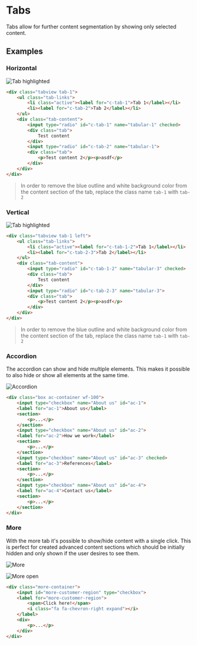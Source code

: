 # Tabs

Tabs allow for further content segmentation by showing only selected content.

## Examples

### Horizontal

![Tab highlighted](Developer-Guide/frontend/elements/tabs/highlighted_horizontal.png)

```html
<div class="tabview tab-1">
    <ul class="tab-links">
        <li class="active"><label for="c-tab-1">Tab 1</label></li>
        <li><label for="c-tab-2">Tab 2</label></li>
    </ul>
    <div class="tab-content">
        <input type="radio" id="c-tab-1" name="tabular-1" checked>
        <div class="tab">
            Test content
        </div>
        <input type="radio" id="c-tab-2" name="tabular-1">
        <div class="tab">
            <p>Test content 2</p><p>asdf</p>
        </div>
    </div>
</div>
```

> In order to remove the blue outline and white background color from the content section of the tab, replace the class name `tab-1` with `tab-2`

### Vertical

![Tab highlighted](Developer-Guide/frontend/elements/tabs/highlighted_vertical.png)

```html
<div class="tabview tab-1 left">
    <ul class="tab-links">
        <li class="active"><label for="c-tab-1-2">Tab 1</label></li>
        <li><label for="c-tab-2-3">Tab 2</label></li>
    </ul>
    <div class="tab-content">
        <input type="radio" id="c-tab-1-2" name="tabular-3" checked>
        <div class="tab">
            Test content
        </div>
        <input type="radio" id="c-tab-2-3" name="tabular-3">
        <div class="tab">
            <p>Test content 2</p><p>asdf</p>
        </div>
    </div>
</div>
```

> In order to remove the blue outline and white background color from the content section of the tab, replace the class name `tab-1` with `tab-2`

### Accordion

The accordion can show and hide multiple elements. This makes it possible to also hide or show all elements at the same time.

![Accordion](Developer-Guide/frontend/elements/tabs/accordion.png)

```html
<div class="box ac-container wf-100">
    <input type="checkbox" name="About us" id="ac-1">
    <label for="ac-1">About us</label>
    <section>
        <p>...</p>
    </section>
    <input type="checkbox" name="About us" id="ac-2">
    <label for="ac-2">How we work</label>
    <section>
        <p>...</p>
    </section>
    <input type="checkbox" name="About us" id="ac-3" checked>
    <label for="ac-3">References</label>
    <section>
        <p>...</p>
    </section>
    <input type="checkbox" name="About us" id="ac-4">
    <label for="ac-4">Contact us</label>
    <section>
        <p>...</p>
    </section>
</div>
```

### More

With the more tab it's possible to show/hide content with a single click. This is perfect for created advanced content sections which should be initially hidden and only shown if the user desires to see them.

![More](Developer-Guide/frontend/elements/tabs/more.png)

![More open](Developer-Guide/frontend/elements/tabs/more_open.png)

```html
<div class="more-container">
    <input id="more-customer-region" type="checkbox">
    <label for="more-customer-region">
        <span>Click here!</span>
        <i class="fa fa-chevron-right expand"></i>
    </label>
    <div>
        <p>...</p>
    </div>
</div>
```